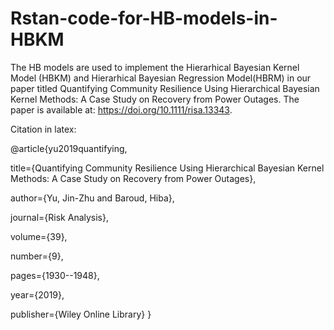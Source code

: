 # Rstan-code-for-HB-models-in-HBKM
The HB models are used to implement the Hierarhical Bayesian Kernel Model (HBKM) and Hierarhical Bayesian Regression Model(HBRM)
in our paper titled Quantifying Community Resilience Using Hierarchical Bayesian Kernel Methods: A Case Study on Recovery from Power Outages. The paper is available at: https://doi.org/10.1111/risa.13343.

Citation in latex:

@article{yu2019quantifying,

  title={Quantifying Community Resilience Using Hierarchical Bayesian Kernel Methods: A Case Study on Recovery from Power Outages},
  
  author={Yu, Jin-Zhu and Baroud, Hiba},
  
  journal={Risk Analysis},
  
  volume={39},
  
  number={9},
  
  pages={1930--1948},
  
  year={2019},
  
  publisher={Wiley Online Library}
}


